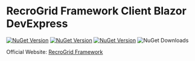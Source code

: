 # RecroGrid Framework Client Blazor DevExpress

[![NuGet Version](https://img.shields.io/nuget/v/Recrovit.RecroGridFramework.Client.Blazor.DevExpressUI.svg?label=RGF.Client.Blazor.DevExpressUI)](https://www.nuget.org/packages/Recrovit.RecroGridFramework.Client.Blazor.DevExpressUI/) [![NuGet Version](https://img.shields.io/nuget/v/Recrovit.RecroGridFramework.Core.svg?label=RGF.Core)](https://www.nuget.org/packages/Recrovit.RecroGridFramework.Core/) [![NuGet Version](https://img.shields.io/nuget/v/RecroGrid.svg?label=RecroGrid)](https://www.nuget.org/packages/RecroGrid/) ![NuGet Downloads](https://img.shields.io/nuget/dt/RecroGrid)

Official Website: [RecroGrid Framework](https://RecroGridFramework.com)